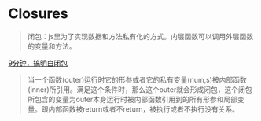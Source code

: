 # Closures

> 闭包：js里为了实现数据和方法私有化的方式。内层函数可以调用外层函数的变量和方法。

[9分钟，搞明白闭包](https://juejin.im/post/5d7864e46fb9a06b051818e8)

> 当一个函数(outer)运行时它的形参或者它的私有变量(num,s)被内部函数(inner)所引用。满足这个条件时，那么这个outer就会形成闭包，这个闭包所包含的变量为outer本身运行时被内部函数引用到的所有形参和局部变量。跟内部函数被return或者不return，被执行或者不执行没有关系。
